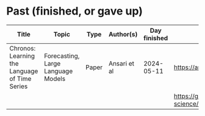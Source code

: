 # Past (finished, or gave up)

| Title                   | Topic            | Type       | Author(s) | Day finished | Link(s)
|-------------------------|------------------|------------|-----------|--------------|-------------
| Chronos: Learning the Language of Time Series | Forecasting, Large Language Models | Paper | Ansari et al | 2024-05-11 | https://arxiv.org/abs/2403.07815 
|                                               |                                    |       |              |            | https://github.com/amazon-science/chronos-forecasting

